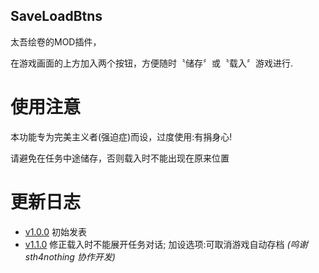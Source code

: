 ## SaveLoadBtns
太吾绘卷的MOD插件，

在游戏画面的上方加入两个按钮，方便随时〝储存〞或〝载入〞游戏进行.


# 使用注意
本功能专为完美主义者(强迫症)而设，过度使用:有捐身心!

请避免在任务中途储存，否则载入时不能出现在原来位置


# 更新日志
* [v1.0.0](releases/download/release10232/SaveLoadBtns-1.0.0.zip) 初始发表
* [v1.1.0](releases/download/release1113/SaveLoadBtns-1.1.0.zip) 修正载入时不能展开任务对话; 加设选项:可取消游戏自动存档 *(呜谢 sth4nothing 协作开发)*

